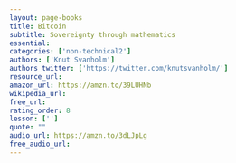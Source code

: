 ```yaml
---
layout: page-books
title: Bitcoin
subtitle: Sovereignty through mathematics
essential: 
categories: ['non-technical2']
authors: ['Knut Svanholm']
authors_twitter: ['https://twitter.com/knutsvanholm/']
resource_url: 
amazon_url: https://amzn.to/39LUHNb
wikipedia_url: 
free_url: 
rating_order: 8
lesson: ['']
quote: ""
audio_url: https://amzn.to/3dLJpLg
free_audio_url: 
---
```

